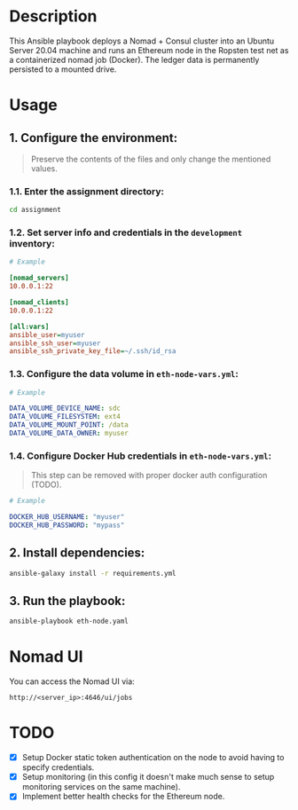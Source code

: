 # Description

This Ansible playbook deploys a Nomad + Consul cluster into an Ubuntu Server 20.04 machine and runs an Ethereum node in the Ropsten test net as a containerized nomad job (Docker). The ledger data is permanently persisted to a mounted drive.

# Usage
## 1. Configure the environment:
> Preserve the contents of the files and only change the mentioned values.

### 1.1. Enter the assignment directory:
```bash
cd assignment
```
### 1.2. Set server info and credentials in the `development` inventory:
```ini
# Example

[nomad_servers]
10.0.0.1:22

[nomad_clients]
10.0.0.1:22

[all:vars]
ansible_user=myuser
ansible_ssh_user=myuser
ansible_ssh_private_key_file=~/.ssh/id_rsa
```
### 1.3. Configure the data volume in `eth-node-vars.yml`:
```yaml
# Example

DATA_VOLUME_DEVICE_NAME: sdc
DATA_VOLUME_FILESYSTEM: ext4
DATA_VOLUME_MOUNT_POINT: /data
DATA_VOLUME_DATA_OWNER: myuser
```
### 1.4. Configure Docker Hub credentials in `eth-node-vars.yml`:
> This step can be removed with proper docker auth configuration (TODO).
```yaml
# Example

DOCKER_HUB_USERNAME: "myuser"
DOCKER_HUB_PASSWORD: "mypass"
```
## 2. Install dependencies:
```bash
ansible-galaxy install -r requirements.yml
```
## 3. Run the playbook:
```bash
ansible-playbook eth-node.yaml
```

# Nomad UI
You can access the Nomad UI via:
```
http://<server_ip>:4646/ui/jobs
```

# TODO

- [x] Setup Docker static token authentication on the node to avoid having to specify credentials.
- [x] Setup monitoring (in this config it doesn't make much sense to setup monitoring services on the same machine).
- [x] Implement better health checks for the Ethereum node.
